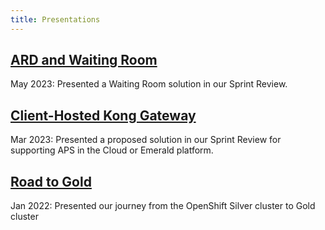 ```yaml
---
title: Presentations
---
```


## [ARD and Waiting Room](/artifacts/ARD-and-Waiting-Room.pdf)

May 2023: Presented a Waiting Room solution in our Sprint Review.

## [Client-Hosted Kong Gateway](/artifacts/Client-Hosted-Kong-Gateway.pdf)

Mar 2023: Presented a proposed solution in our Sprint Review for supporting APS in the Cloud or Emerald platform.

## [Road to Gold](/artifacts/APS-Road-to-Gold.pdf)

Jan 2022: Presented our journey from the OpenShift Silver cluster to Gold cluster
